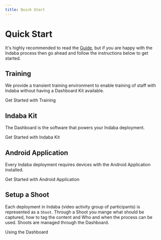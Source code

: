 ```yaml
---
title: Quick Start
---
```


# Quick Start

<Leader>

It's highly recommended to read the [Guide](/guide/), but if you are happy with the Indaba process then go ahead and follow the instructions below to get started.

</Leader>

## Training

<Leader>

We provide a transient training environment to enable training of staff with Indaba without having a Dashboard Kit available.

</Leader>

<LinkButton type="danger" url="/quickstart/training/">Get Started with Training</LinkButton>

## Indaba Kit

<Leader>

The Dashboard is the software that powers your Indaba deployment.

</Leader>

<LinkButton type="danger" url="/quickstart/titan-pi/">Get Started with Indaba Kit</LinkButton>

## Android Application

<Leader>

Every Indaba deployment requires devices with the Android Application installed.

</Leader>

<LinkButton type="danger" url="/quickstart/app">Get Started with Android Application</LinkButton>

## Setup a Shoot

<Leader>

Each deployment in Indaba (video activity group of participants) is represented as a `Shoot`. Through a Shoot you mange what should be captured, how to tag the content and Who and when the process can be used. Shoots are managed through the Dashboard.

</Leader>

<LinkButton type="danger" url="/quickstart/dashboard">Using the Dashboard</LinkButton>
